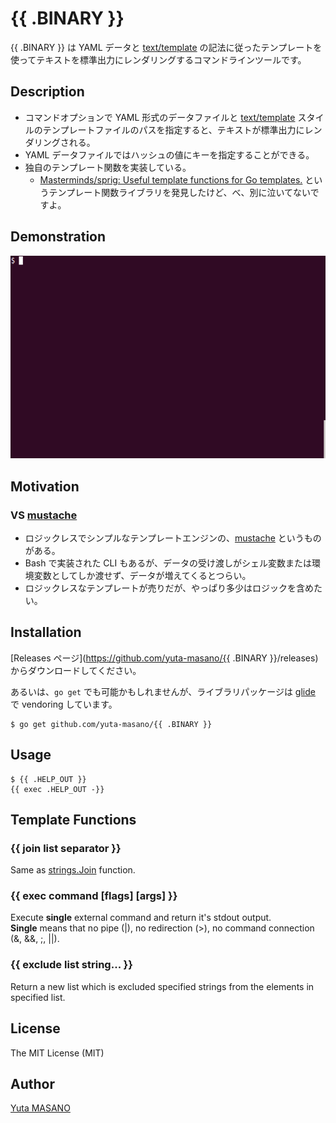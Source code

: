 # {{ .BINARY }}

{{ .BINARY }} は YAML データと [text/template](http://golang-jp.org/pkg/text/template/) の記法に従ったテンプレートを使ってテキストを標準出力にレンダリングするコマンドラインツールです。

## Description

* コマンドオプションで YAML 形式のデータファイルと [text/template](http://golang-jp.org/pkg/text/template/) スタイルのテンプレートファイルのパスを指定すると、テキストが標準出力にレンダリングされる。
* YAML データファイルではハッシュの値にキーを指定することができる。
* 独自のテンプレート関数を実装している。
  * [Masterminds/sprig: Useful template functions for Go templates.](https://github.com/Masterminds/sprig) というテンプレート関数ライブラリを発見したけど、べ、別に泣いてないですよ。

## Demonstration

![demo](https://raw.githubusercontent.com/yuta-masano/mktpl/images/_tools/etc/images/mktpl.gif)

## Motivation

### VS [mustache](https://mustache.github.io/)

* ロジックレスでシンプルなテンプレートエンジンの、[mustache](https://mustache.github.io/) というものがある。
* Bash で実装された CLI もあるが、データの受け渡しがシェル変数または環境変数としてしか渡せず、データが増えてくるとつらい。
* ロジックレスなテンプレートが売りだが、やっぱり多少はロジックを含めたい。

## Installation

[Releases ページ](https://github.com/yuta-masano/{{ .BINARY }}/releases)からダウンロードしてください。

あるいは、`go get` でも可能かもしれませんが、ライブラリパッケージは [glide](https://glide.sh/) で vendoring しています。

```
$ go get github.com/yuta-masano/{{ .BINARY }}
```

## Usage

```
$ {{ .HELP_OUT }}
{{ exec .HELP_OUT -}}
```

## Template Functions

### \{\{ join list separator \}\}

Same as [strings.Join](https://golang.org/pkg/strings/#Join) function.

### \{\{ exec command \[flags\] \[args\] \}\}

Execute **single** external command and return it's stdout output.  
**Single** means that no pipe (|), no redirection (>), no command connection (&, &&, ;, ||).

### \{\{ exclude list string... \}\}

Return a new list which is excluded specified strings from the elements in specified list.

## License

The MIT License (MIT)

## Author

[Yuta MASANO](https://github.com/yuta-masano)
